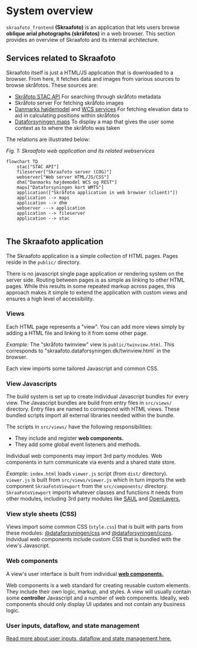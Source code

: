 # System overview

`skraafoto_frontend` **(Skraafoto)** is an application that lets users browse **oblique arial photographs (skråfotos)** in a web browser.
This section provides an overview of Skraafoto and its internal architecture.

## Services related to Skraafoto

Skraafoto itself is just a HTML/JS application that is downloaded to a browser. 
From here, it fetches data and images from various sources to browse skråfotos. These sources are:

- [Skråfoto STAC API](https://github.com/SDFIdk/skraafoto_stac_public/blob/main/dokumentation.md)
  For searching through skråfoto metadata 
- Skråfoto server 
  For fetching skråfoto images
- [Danmarks højdemodel](https://datafordeler.dk/dataoversigt/danmarks-hoejdemodel-dhm/koter/) and [WCS services](https://datafordeler.dk/dataoversigt/danmarks-hoejdemodel-dhm/dhm-wcs/)
  For fetching elevation data to aid in calculating positions within skråfotos
- [Dataforsyningen maps](https://dataforsyningen.dk/data/962)
  To display a map that gives the user some context as to where the skråfoto was taken
  
The relations are illustrated below:

_Fig. 1: Skraafoto web application and its related webservices_
```mermaid
flowchart TD
    stac["STAC API"]
    fileserver["Skraafoto server (COG)"]
    webserver["Web server HTML/JS/CSS"]
    dhm["Danmarks højdemodel WCS og REST"]
    maps["Dataforsyningen kort WMTS"]
    application(["Skråfoto application in web browser (client)"])
    application --> maps
    application --> dhm
    webserver ---> application
    application --> fileserver
    application --> stac
    
```


## The Skraafoto application

The Skraafoto application is a simple collection of HTML pages.
Pages reside in the `public/` directory.

There is no javascript single page application or rendering system on the server side.
Routing between pages is as simple as linking to other HTML pages.
While this results in some repeated markup across pages, this approach makes it simple to extend the application with custom views and ensures a high level of accessibility.

### Views

Each HTML page represents a "view".
You can add more views simply by adding a HTML file and linking to it from some other page.

<em>Example:</em> The "skråfoto twinview" view is `public/twinview.html`. 
This corresponds to "skraafoto.dataforsyningen.dk/twinview.html` in the browser.

Each view imports some tailored Javascript and common CSS.

### View Javascripts

The build system is set up to create individual Javascript bundles for every view. 
The Javascript bundles are build from entry files in `src/views/` directory. Entry files are named to correspond with HTML views. These bundled scripts import all external libraries needed within the bundle.

The scripts in `src/views/` have the following responsibilities:

- They include and register **web components.**
- They add some global event listeners and methods.

Individual web components may import 3rd party modules.
Web components in turn communicate via events and a shared state store.

<em>Example:</em> `index.html` loads `viewer.js` script (from `dist/` directory). 
`viewer.js` is built from `src/views/viewer.js` which in turn imports the web component `SkraaFotoViewport` from the `src/components/` directory.
`SkraaFotoViewport` imports whatever classes and functions it needs from other modules, including 3rd party modules like [SAUL](https://www.npmjs.com/package/@dataforsyningen/saul) and [OpenLayers.](https://www.npmjs.com/package/ol)

### View style sheets (CSS)

Views import some common CSS (`style.css`) that is built with parts from these modules: [@dataforsyningen/css](https://www.npmjs.com/package/@dataforsyningen/css) and [@dataforsyningen/icons](https://www.npmjs.com/package/@dataforsyningen/icons).
Indvidual web components include custom CSS that is bundled with the view's Javascript.

### Web components

A view's user interface is built from individual **[web components.](https://developer.mozilla.org/en-US/docs/Web/Web_Components)**

Web components is a web standard for creating reusable custom elements. They include their own logic, markup, and styles.
A view will usually contain some **controller** Javascript and a number of web components.
Ideally, web components should only display UI updates and not contain any business logic. 

### User inputs, dataflow, and state management

[Read more about user inputs, dataflow and state management here.](./dataflow.md)
